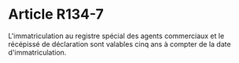 # Article R134-7

L'immatriculation au registre spécial des agents commerciaux et le récépissé de déclaration sont valables cinq ans à compter de la date d'immatriculation.